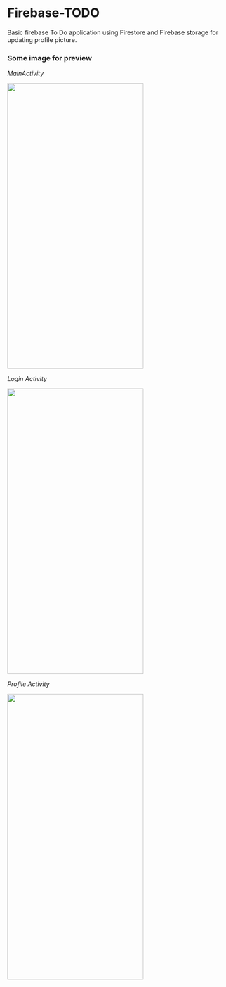 # Firebase-TODO
Basic firebase To Do application using Firestore and Firebase storage for updating profile picture.

### Some image for preview
_MainActivity_

<img src="https://firebasestorage.googleapis.com/v0/b/fir-8ccdd.appspot.com/o/ReadmeImage%2FScreenshot_2023-08-08-01-40-23-150_com.example.firebase%5B1%5D.jpg?alt=media&token=b5785765-0390-444a-a258-341f5f590e78" data-canonical-src="https://firebasestorage.googleapis.com/v0/b/fir-8ccdd.appspot.com/o/ReadmeImage%2FScreenshot_2023-08-08-01-40-23-150_com.example.firebase%5B1%5D.jpg?alt=media&token=b5785765-0390-444a-a258-341f5f590e78" width="310" height="650" />

_Login Activity_

<img src="https://firebasestorage.googleapis.com/v0/b/fir-8ccdd.appspot.com/o/ReadmeImage%2FScreenshot_2023-08-08-01-42-37-121_com.example.firebase%5B1%5D.jpg?alt=media&token=4bab6c68-c184-4d5f-9be3-950368141925" data-canonical-src="https://firebasestorage.googleapis.com/v0/b/fir-8ccdd.appspot.com/o/ReadmeImage%2FScreenshot_2023-08-08-01-42-37-121_com.example.firebase%5B1%5D.jpg?alt=media&token=4bab6c68-c184-4d5f-9be3-950368141925" width="310" height="650" />

_Profile Activity_

<img src="https://firebasestorage.googleapis.com/v0/b/fir-8ccdd.appspot.com/o/ReadmeImage%2FScreenshot_2023-08-08-01-37-07-668_com.example.firebase%5B1%5D.png?alt=media&token=51f90344-416e-4422-b6bb-e0fae2d8ffb9" data-canonical-src="https://firebasestorage.googleapis.com/v0/b/fir-8ccdd.appspot.com/o/ReadmeImage%2FScreenshot_2023-08-08-01-37-07-668_com.example.firebase%5B1%5D.png?alt=media&token=51f90344-416e-4422-b6bb-e0fae2d8ffb9" width="310" height="650" />
